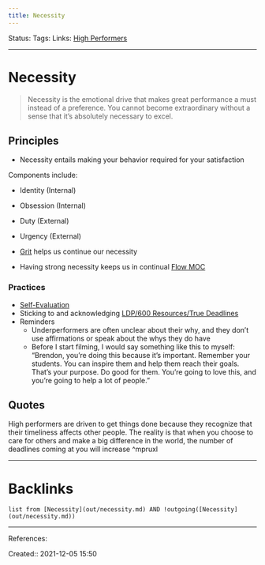 ```yaml
---
title: Necessity
---
```

Status: 
Tags: 
Links: [High Performers](out/high-performers.md)
___
# Necessity
> Necessity is the emotional drive that makes great performance a must instead of a preference. You cannot become extraordinary without a sense that it’s absolutely necessary to excel.
## Principles
- Necessity entails making your behavior required for your satisfaction

Components include:
- Identity (Internal)
- Obsession (Internal)
- Duty (External)
- Urgency (External)
- [Grit](out/grit.md) helps us continue our necessity

- Having strong necessity keeps us in continual [Flow MOC](out/flow-moc.md)

### Practices
- [Self-Evaluation](out/self-evaluation.md)
- Sticking to and acknowledging  [LDP/600 Resources/True Deadlines](None)
- Reminders
	- Underperformers are often unclear about their why, and they don’t use affirmations or speak about the whys they do have
	 - Before I start filming, I would say something like this to myself: “Brendon, you’re doing this because it’s important. Remember your students. You can inspire them and help them reach their goals. That’s your purpose. Do good for them. You’re going to love this, and you’re going to help a lot of people.”
## Quotes
High performers are driven to get things done because they recognize that their timeliness affects other people. The reality is that when you choose to care for others and make a big difference in the world, the number of deadlines coming at you will increase ^mpruxl
___
# Backlinks
```dataview
list from [Necessity](out/necessity.md) AND !outgoing([Necessity](out/necessity.md))
```
___
References:

Created:: 2021-12-05 15:50
